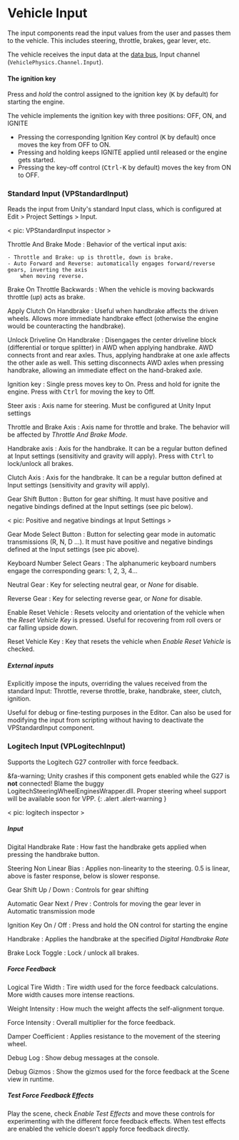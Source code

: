 # Vehicle Input

The input components read the input values from the user and passes them to the vehicle. This
includes steering, throttle, brakes, gear lever, etc.

The vehicle receives the input data at the [data bus](../advanced/databus-reference.md),
Input channel (`VehiclePhysics.Channel.Input`).

#### The ignition key

Press and _hold_ the control assigned to the ignition key (<kbd>K</kbd> by default) for starting the
engine.

The vehicle implements the ignition key with three positions: OFF, ON, and IGNITE

- Pressing the corresponding Ignition Key control (<kbd>K</kbd> by default) once moves the key from
	OFF to ON.
- Pressing and holding keeps IGNITE applied until released or the engine gets started.
- Pressing the key-off control (<kbd>Ctrl-K</kbd> by default) moves the key from ON to OFF.

### Standard Input (VPStandardInput)

Reads the input from Unity's standard Input class, which is configured at Edit > Project Settings >
Input.

< pic: VPStandardInput inspector >

Throttle And Brake Mode
:	Behavior of the vertical input axis:

	- Throttle and Brake: up is throttle, down is brake.
	- Auto Forward and Reverse: automatically engages forward/reverse gears, inverting the axis
		when moving reverse.

Brake On Throttle Backwards
:	When the vehicle is moving backwards throttle (_up_) acts as brake.

Apply Clutch On Handbrake
:	Useful when handbrake affects the driven wheels. Allows more immediate handbrake effect
	(otherwise the engine would be counteracting the handbrake).

Unlock Driveline On Handbrake
:	Disengages the center driveline block (differential or torque splitter) in AWD when applying
	handbrake. AWD connects front and rear axles. Thus, applying handbrake at one axle
	affects the other axle as well. This setting disconnects AWD axles when pressing handbrake,
	allowing an immediate effect on the hand-braked axle.

Ignition key
:	Single press moves key to On. Press and hold for ignite the engine. Press with <kbd>Ctrl</kbd>
	for  moving the key to Off.

Steer axis
:	Axis name for steering. Must be configured at Unity Input settings

Throttle and Brake Axis
:	Axis name for throttle and brake. The behavior will be affected by _Throttle And Brake Mode_.

Handbrake axis
:	Axis for the handbrake. It can be a regular button defined at Input settings (sensitivity
	and gravity will apply). Press with <kbd>Ctrl</kbd> to lock/unlock all brakes.

Clutch Axis
:	Axis for the handbrake. It can be a regular button defined at Input settings (sensitivity
	and gravity will apply).

Gear Shift Button
:	Button for gear shifting. It must have positive and negative bindings defined at the Input
	settings (see pic below).

< pic: Positive and negative bindings at Input Settings >

Gear Mode Select Button
:	Button for selecting gear mode in automatic transmissions (R, N, D ...). It must have positive
	and negative bindings defined at the Input settings (see pic above).

Keyboard Number Select Gears
:	The alphanumeric keyboard numbers engage the corresponding gears: 1, 2, 3, 4...

Neutral Gear
:	Key for selecting neutral gear, or _None_ for disable.

Reverse Gear
:	Key for selecting reverse gear, or _None_ for disable.

Enable Reset Vehicle
:	Resets velocity and orientation of the vehicle when the _Reset Vehicle Key_ is pressed. Useful
	for recovering from roll overs or car falling upside down.

Reset Vehicle Key
:	Key that resets the vehicle when _Enable Reset Vehicle_ is checked.

##### External inputs

Explicitly impose the inputs, overriding the values received from the standard Input: Throttle,
reverse throttle, brake, handbrake, steer, clutch, ignition.

Useful for debug or fine-testing purposes in the Editor. Can also be used for modifying the input
from scripting without having to deactivate the VPStandardInput component.

### Logitech Input (VPLogitechInput)

Supports the Logitech G27 controller with force feedback.

&fa-warning; Unity crashes if this component gets enabled while the G27 is **not** connected! Blame
the buggy LogitechSteeringWheelEnginesWrapper.dll. Proper steering wheel support will be available
soon for VPP.
{: .alert .alert-warning }

< pic: logitech inspector >

##### Input

Digital Handbrake Rate
:	How fast the handbrake gets applied when pressing the handbrake button.

Steering Non Linear Bias
:	Applies non-linearity to the steering. 0.5 is linear, above is faster response, below is slower
	response.

Gear Shift Up / Down
:	Controls for gear shifting

Automatic Gear Next / Prev
:	Controls for moving the gear lever in Automatic transmission mode

Ignition Key On / Off
:	Press and hold the ON control for starting the engine

Handbrake
:	Applies the handbrake at the specified _Digital Handbrake Rate_

Brake Lock Toggle
:	Lock / unlock all brakes.

##### Force Feedback

Logical Tire Width
:	Tire width used for the force feedback calculations. More width causes more intense reactions.

Weight Intensity
:	How much the weight affects the self-alignment torque.

Force Intensity
:	Overall multiplier for the force feedback.

Damper Coefficient
:	Applies resistance to the movement of the steering wheel.

Debug Log
:	Show debug messages at the console.

Debug Gizmos
:	Show the gizmos used for the force feedback at the Scene view in runtime.

##### Test Force Feedback Effects

Play the scene, check _Enable Test Effects_ and move these controls for experimenting with the
different force feedback effects. When test effects are enabled the vehicle doesn't apply force
feedback directly.

